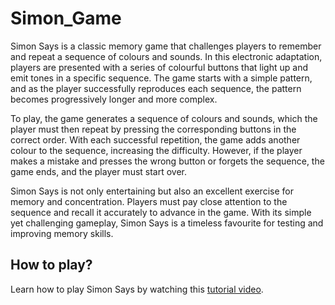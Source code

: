 # Simon_Game
 Simon Says is a classic memory game that challenges players to remember and repeat a sequence of colours and sounds. In this electronic adaptation, players are presented with a series of colourful buttons that light up and emit tones in a specific sequence. The game starts with a simple pattern, and as the player successfully reproduces each sequence, the pattern becomes progressively longer and more complex.

To play, the game generates a sequence of colours and sounds, which the player must then repeat by pressing the corresponding buttons in the correct order. With each successful repetition, the game adds another colour to the sequence, increasing the difficulty. However, if the player makes a mistake and presses the wrong button or forgets the sequence, the game ends, and the player must start over.

Simon Says is not only entertaining but also an excellent exercise for memory and concentration. Players must pay close attention to the sequence and recall it accurately to advance in the game. With its simple yet challenging gameplay, Simon Says is a timeless favourite for testing and improving memory skills.

## How to play?
Learn how to play Simon Says by watching this [tutorial video](https://www.youtube.com/watch?v=EWJ5uYwQJGU).

